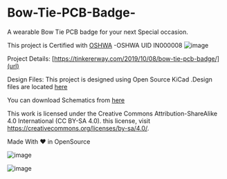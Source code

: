 # Bow-Tie-PCB-Badge-

A wearable Bow Tie PCB badge for your next Special occasion.

This project is Certified with [OSHWA](https://certification.oshwa.org/in000008.html) -OSHWA UID IN000008
![image](https://user-images.githubusercontent.com/26376366/72660619-39a3de00-39f6-11ea-803a-84544a7dc61f.png)


Project Details: [https://tinkererway.com/2019/10/08/bow-tie-pcb-badge/](url)

Design Files: This project is designed using Open Source KiCad .Design files are located [here](https://github.com/tinkererway/Bow-Tie-PCB-Badge-/tree/master/Design%20Files)

You can download Schematics from [here](https://github.com/tinkererway/Bow-Tie-PCB-Badge-/tree/master/Schematics)


This work is licensed under the Creative Commons Attribution-ShareAlike 4.0 International (CC BY-SA 4.0). this license, visit https://creativecommons.org/licenses/by-sa/4.0/.

Made With ❤ in OpenSource


![image](https://user-images.githubusercontent.com/26376366/71644034-11269f00-2ce8-11ea-9c5a-7c50e86bca36.png)


![image](https://user-images.githubusercontent.com/26376366/71644104-3cf65480-2ce9-11ea-8c99-b5b81f4e55e9.png)
